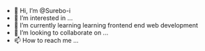 - 👋 Hi, I’m @Surebo-i
- 👀 I’m interested in ...
- 🌱 I’m currently learning learning frontend end web development
- 💞️ I’m looking to collaborate on ...
- 📫 How to reach me ...

<!---
Surebo-i/Surebo-i is a ✨ special ✨ repository because its `README.md` (this file) appears on your GitHub profile.
You can click the Preview link to take a look at your changes.
--->
